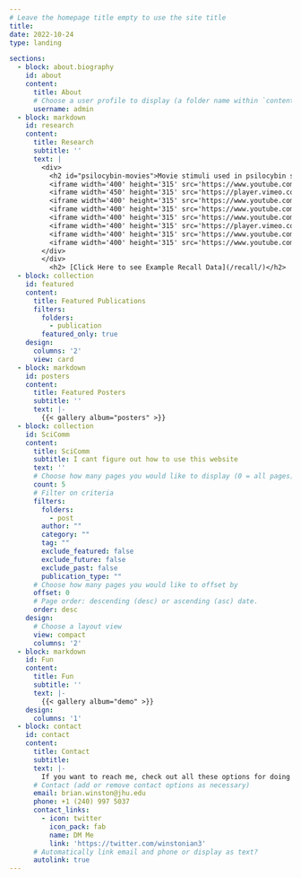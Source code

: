 ```yaml
---
# Leave the homepage title empty to use the site title
title:
date: 2022-10-24
type: landing

sections:
  - block: about.biography
    id: about
    content:
      title: About
      # Choose a user profile to display (a folder name within `content/authors/`)
      username: admin
  - block: markdown
    id: research
    content:
      title: Research
      subtitle: ''
      text: |
        <div>
          <h2 id="psilocybin-movies">Movie stimuli used in psilocybin study:</h2>
          <iframe width='400' height='315' src='https://www.youtube.com/embed/hSqfxILsKRk' frameborder='0' allow='accelerometer; autoplay; clipboard-write; encrypted-media; gyroscope; picture-in-picture' allowfullscreen></iframe>
          <iframe width='450' height='315' src='https://player.vimeo.com/video/124807425?h=69f52cad4d&title=0&byline=0&portrait=0' frameborder='0' allow='accelerometer; autoplay; clipboard-write; encrypted-media; gyroscope; picture-in-picture' allowfullscreen></iframe>
          <iframe width='400' height='315' src='https://www.youtube.com/embed/LIsDtHTklrE' frameborder='0' allow='accelerometer; autoplay; clipboard-write; encrypted-media; gyroscope; picture-in-picture' allowfullscreen></iframe>
          <iframe width='400' height='315' src='https://www.youtube.com/embed/NBVCIgfyciA' frameborder='0' allow='accelerometer; autoplay; clipboard-write; encrypted-media; gyroscope; picture-in-picture' allowfullscreen></iframe>
          <iframe width='400' height='315' src='https://www.youtube.com/embed/XrqSF2OOz_M' frameborder='0' allow='accelerometer; autoplay; clipboard-write; encrypted-media; gyroscope; picture-in-picture' allowfullscreen></iframe>
          <iframe width='400' height='315' src='https://player.vimeo.com/video/270992364?h=15b4603141' frameborder='0' allow='accelerometer; autoplay; clipboard-write; encrypted-media; gyroscope; picture-in-picture' allowfullscreen></iframe>
          <iframe width='400' height='315' src='https://www.youtube.com/embed/yHXLFk8p9WU' frameborder='0' allow='accelerometer; autoplay; clipboard-write; encrypted-media; gyroscope; picture-in-picture' allowfullscreen></iframe>
          <iframe width='400' height='315' src='https://www.youtube.com/embed/VSR88ULkxIY' frameborder='0' allow='accelerometer; autoplay; clipboard-write; encrypted-media; gyroscope; picture-in-picture' allowfullscreen></iframe>
        </div>
        </div>
          <h2> [Click Here to see Example Recall Data](/recall/)</h2> 
  - block: collection
    id: featured
    content:
      title: Featured Publications
      filters:
        folders:
          - publication
        featured_only: true
    design:
      columns: '2'
      view: card
  - block: markdown
    id: posters
    content:
      title: Featured Posters
      subtitle: ''
      text: |-
        {{< gallery album="posters" >}}
  - block: collection
    id: SciComm
    content:
      title: SciComm
      subtitle: I cant figure out how to use this website
      text: ''
      # Choose how many pages you would like to display (0 = all pages)
      count: 5
      # Filter on criteria
      filters:
        folders:
          - post
        author: ""
        category: ""
        tag: ""
        exclude_featured: false
        exclude_future: false
        exclude_past: false
        publication_type: ""
      # Choose how many pages you would like to offset by
      offset: 0
      # Page order: descending (desc) or ascending (asc) date.
      order: desc
    design:
      # Choose a layout view
      view: compact
      columns: '2'
  - block: markdown
    id: Fun
    content:
      title: Fun
      subtitle: ''
      text: |-
        {{< gallery album="demo" >}}
    design:
      columns: '1'
  - block: contact
    id: contact
    content:
      title: Contact
      subtitle:
      text: |-
        If you want to reach me, check out all these options for doing that:
      # Contact (add or remove contact options as necessary)
      email: brian.winston@jhu.edu  
      phone: +1 (240) 997 5037
      contact_links:
        - icon: twitter
          icon_pack: fab
          name: DM Me
          link: 'https://twitter.com/winstonian3'
      # Automatically link email and phone or display as text?
      autolink: true
---
```

